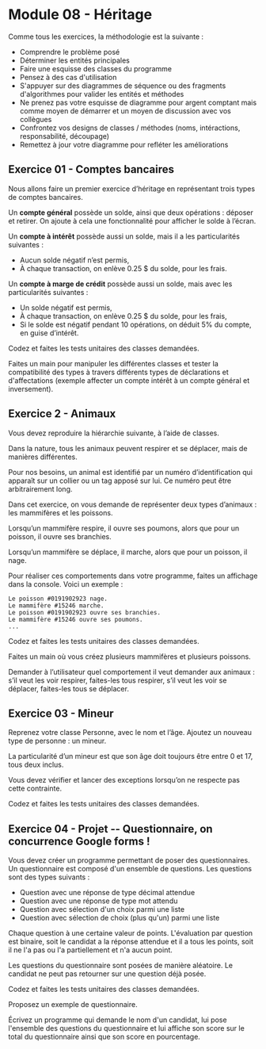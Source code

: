 # Module 08 - Héritage

Comme tous les exercices, la méthodologie est la suivante :

- Comprendre le problème posé
- Déterminer les entités principales
- Faire une esquisse des classes du programme
- Pensez à des cas d'utilisation
- S'appuyer sur des diagrammes de séquence ou des fragments d'algorithmes pour valider les entités et méthodes
- Ne prenez pas votre esquisse de diagramme pour argent comptant mais comme moyen de démarrer et un moyen de discussion avec vos collègues
- Confrontez vos designs de classes / méthodes (noms, intéractions, responsabilité, découpage)
- Remettez à jour votre diagramme pour refléter les améliorations

## Exercice 01 - Comptes bancaires

Nous allons faire un premier exercice d’héritage en représentant trois types de comptes bancaires.

Un **compte général** possède un solde, ainsi que deux opérations : déposer et retirer. On ajoute à cela une fonctionnalité pour afficher le solde à l’écran.

Un **compte à intérêt** possède aussi un solde, mais il a les particularités suivantes :

- Aucun solde négatif n’est permis,
- À chaque transaction, on enlève 0.25 $ du solde, pour les frais.
  
Un **compte à marge de crédit** possède aussi un solde, mais avec les particularités suivantes :

- Un solde négatif est permis,
- À chaque transaction, on enlève 0.25 $ du solde, pour les frais,
- Si le solde est négatif pendant 10 opérations, on déduit 5% du compte, en guise d’intérêt.

Codez et faites les tests unitaires des classes demandées.

Faites un main pour manipuler les différentes classes et tester la compatibilité des types à travers différents types de déclarations et d'affectations (exemple affecter un compte intérêt à un compte général et inversement).

## Exercice 2 - Animaux

Vous devez reproduire la hiérarchie suivante, à l’aide de classes.

Dans la nature, tous les animaux peuvent respirer et se déplacer, mais de manières différentes.

Pour nos besoins, un animal est identifié par un numéro d’identification qui apparaît sur un collier ou un tag apposé sur lui. Ce numéro peut être arbitrairement long.

Dans cet exercice, on vous demande de représenter deux types d’animaux : les mammifères et les poissons.

Lorsqu’un mammifère respire, il ouvre ses poumons, alors que pour un poisson, il ouvre ses branchies.

Lorsqu’un mammifère se déplace, il marche, alors que pour un poisson, il nage.

Pour réaliser ces comportements dans votre programme, faites un affichage dans la console. Voici un exemple :

```console
Le poisson #0191902923 nage.
Le mammifère #15246 marche.
Le poisson #0191902923 ouvre ses branchies.
Le mammifère #15246 ouvre ses poumons.
...
```

Codez et faites les tests unitaires des classes demandées.

Faites un main où vous créez plusieurs mammifères et plusieurs poissons.

Demander à l’utilisateur quel comportement il veut demander aux animaux : s’il veut les voir respirer, faites-les tous respirer, s’il veut les voir se déplacer, faites-les tous se déplacer.

## Exercice 03 - Mineur

Reprenez votre classe Personne, avec le nom et l’âge. Ajoutez un nouveau type de personne : un mineur.

La particularité d’un mineur est que son âge doit toujours être entre 0 et 17, tous deux inclus.

Vous devez vérifier et lancer des exceptions lorsqu’on ne respecte pas cette contrainte.

Codez et faites les tests unitaires des classes demandées.

## Exercice 04 - Projet -- Questionnaire, on concurrence Google forms !

Vous devez créer un programme permettant de poser des questionnaires. Un questionnaire est composé d'un ensemble de questions. Les questions sont des types suivants :

- Question avec une réponse de type décimal attendue
- Question avec une réponse de type mot attendu
- Question avec sélection d'un choix parmi une liste
- Question avec sélection de choix (plus qu'un) parmi une liste

Chaque question à une certaine valeur de points. L'évaluation par question est binaire, soit le candidat a la réponse attendue et il a tous les points, soit il ne l'a pas ou l'a partiellement et n'a aucun point.

Les questions du questionnaire sont posées de manière aléatoire. Le candidat ne peut pas retourner sur une question déjà posée.

Codez et faites les tests unitaires des classes demandées.

Proposez un exemple de questionnaire.

Écrivez un programme qui demande le nom d'un candidat, lui pose l'ensemble des questions du questionnaire et lui affiche son score sur le total du questionnaire ainsi que son score en pourcentage.
